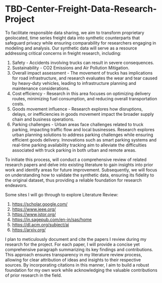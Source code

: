 # TBD-Center-Freight-Data-Research-Project

To facilitate responsible data sharing, we aim to transform proprietary geolocated, time series freight data into synthetic counterparts that safeguard privacy while ensuring comparability for researchers engaging in modeling and analysis. Our synthetic data will serve as a resource addressing critical concerns in freight research, including:

1. Safety - Accidents involving trucks can result in severe consequences.
2. Sustainability - CO2 Emissions and Air Pollution Mitigation.
3. Overall impact assessment - The movement of trucks has implications for road infrastructure, and research evaluates the wear and tear caused by heavy-duty vehicles, leading to infrastructure planning and maintenance considerations.
4. Cost efficiency - Research in this area focuses on optimizing delivery routes, minimizing fuel consumption, and reducing overall transportation costs.
5. Goods movement influence - Research explores how disruptions, delays, or inefficiencies in goods movement impact the broader supply chain and business operations.
6. Parking challenges - Urban areas face challenges related to truck parking, impacting traffic flow and local businesses. Research explores urban planning solutions to address parking challenges while ensuring efficient goods delivery. Innovations such as smart parking systems and real-time parking availability tracking aim to alleviate the difficulties associated with truck parking in both urban and remote areas.

To initiate this process, will conduct a comprehensive review of related research papers and delve into existing literature to gain insights into prior work and identify areas for future improvement. Subsequently, we will focus on understanding how to validate the synthetic data, ensuring its fidelity to the original dataset, thus providing a reliable foundation for research endeavors.

Some sites I will go through to explore Literature Review:
1. https://scholar.google.com/
2. https://www.ieee.org/
3. https://www.jstor.org/
4. https://in.sagepub.com/en-in/sas/home
5. https://dl.acm.org/subject/ai
6. https://arxiv.org/


I plan to meticulously document and cite the papers I review during my research for the project. For each paper, I will provide a concise yet comprehensive paragraph summarizing its key findings and contributions. This approach ensures transparency in my literature review process, allowing for clear attribution of ideas and insights to their respective sources. By incorporating citations in this manner, I aim to build a robust foundation for my own work while acknowledging the valuable contributions of prior research in the field.
